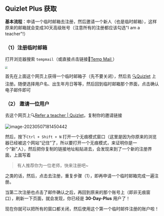 ## Quizlet Plus 获取

**基本流程**：申请一个临时邮箱去注册，然后邀请一个新人（也是临时邮箱），这样原来的邮箱就会变成30天高级账号（注意所有的注册都应该勾选"I am a teacher"!）

### （1）注册临时邮箱

打开浏览器搜索 `tempmail`（或直接点击链接🔗[Temp Mail ](https://temp-mail.org/en/)）

<img src="https://shuaikai-bucket0001.oss-cn-shanghai.aliyuncs.com/blog_img/image-20230507180650964.png" style="zoom:50%;" >

首先在上面这个网页上获得一个临时邮箱子（先不要关闭），然后去 [:mag:Quizlet](https://quizlet.com/latest) 上注册。随便选择用户名、出生年月日等等，然后回到临时邮箱那个界面，点击确认电子邮件即可

### （2） 邀请一位用户

去这个网页上:mag:[Refer a teacher | Quizlet](https://quizlet.com/refer-a-teacher)，复制你的邀请链接

![image-20230507181450442](https://shuaikai-bucket0001.oss-cn-shanghai.aliyuncs.com/blog_img/image-20230507181450442.png)

然后，按下`Ctrl + Shift + N` 打开一个无痕模式窗口（这里是因为你原来的浏览器已经被这个网站“记住”了，所以要打开一个无痕模式，来证明你是一个“新”人），然后把你复制的链接地址粘贴进去，会发现来到了一个新的注册界面，上面写着

> 有人推荐你为一位老师，快来注册吧~

之类的话，然后，点击去注册，重复步骤（1），即再申请一个临时邮箱完成一遍注册。

当第二次注册也点击了邮件确认之后，再回到原来的那个账号上（即非无痕窗口），刷新一下页面，就会发现，你已经是 **30-Day-Plus** 用户了！

现在你就可以把所有的窗口都关闭，然后使用这个第一个临时邮件注册的账户啦！
